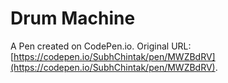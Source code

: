 # Drum Machine

A Pen created on CodePen.io. Original URL: [https://codepen.io/SubhChintak/pen/MWZBdRV](https://codepen.io/SubhChintak/pen/MWZBdRV).

